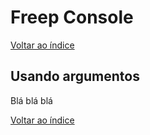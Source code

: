 # Freep Console

[Voltar ao índice](indice.md)

## Usando argumentos

Blá blá blá

[Voltar ao índice](indice.md)
